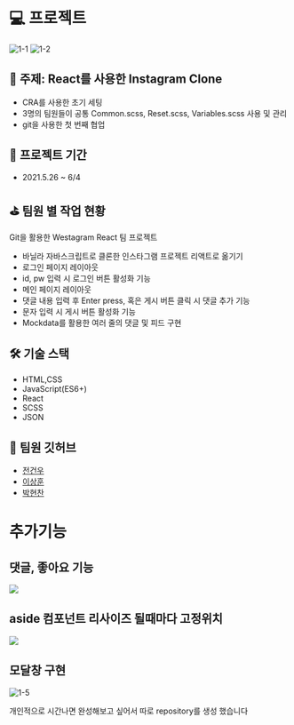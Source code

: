 # 💻 프로젝트

![1-1](https://user-images.githubusercontent.com/73716178/120894163-fdf0cf00-c651-11eb-8021-679e9811f730.gif)
![1-2](https://user-images.githubusercontent.com/73716178/120894170-03e6b000-c652-11eb-9c83-004b0d97a85a.gif)

## 📢 주제: React를 사용한 Instagram Clone

- CRA를 사용한 초기 세팅
- 3명의 팀원들이 공통 Common.scss, Reset.scss, Variables.scss 사용 및 관리
- git을 사용한 첫 번째 협업

## 📆 프로젝트 기간

- 2021.5.26 ~ 6/4

## ⛳️ 팀원 별 작업 현황

Git을 활용한 Westagram React 팀 프로젝트

- 바닐라 자바스크립트로 클론한 인스타그램 프로젝트 리액트로 옮기기
- 로그인 페이지 레이아웃
- id, pw 입력 시 로그인 버튼 활성화 기능
- 메인 페이지 레이아웃
- 댓글 내용 입력 후 Enter press, 혹은 게시 버튼 클릭 시 댓글 추가 기능
- 문자 입력 시 게시 버튼 활성화 기능
- Mockdata를 활용한 여러 줄의 댓글 및 피드 구현

## 🛠 기술 스택

- HTML,CSS
- JavaScript(ES6+)
- React
- SCSS
- JSON

## 👥 팀원 깃허브

- [전건우](https://github.com/fghjjkl32)
- [이상훈](https://github.com/simoniful)
- [박현찬](https://github.com/Eyes0n)

# 추가기능

## 댓글, 좋아요 기능

![](https://images.velog.io/images/rain98/post/4b14d0d0-104f-4e4e-9912-60277374908d/1-3.gif)

## aside 컴포넌트 리사이즈 될때마다 고정위치

![](https://images.velog.io/images/rain98/post/241aa68e-8bb0-4d87-906c-7e3703a14286/1-4.gif)

## 모달창 구현
![1-5](https://user-images.githubusercontent.com/73716178/120894548-f6cac080-c653-11eb-8502-f85cea175ae7.gif)



개인적으로 시간나면 완성해보고 싶어서 따로 repository를 생성 했습니다
